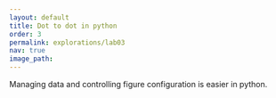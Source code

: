 ```yaml
---
layout: default
title: Dot to dot in python
order: 3
permalink: explorations/lab03
nav: true
image_path: 
---
```


Managing data and controlling figure configuration is easier in python.

